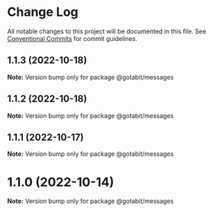 # Change Log

All notable changes to this project will be documented in this file.
See [Conventional Commits](https://conventionalcommits.org) for commit guidelines.

## 1.1.3 (2022-10-18)

**Note:** Version bump only for package @gotabit/messages





## 1.1.2 (2022-10-18)

**Note:** Version bump only for package @gotabit/messages





## 1.1.1 (2022-10-17)

**Note:** Version bump only for package @gotabit/messages





# 1.1.0 (2022-10-14)

**Note:** Version bump only for package @gotabit/messages

